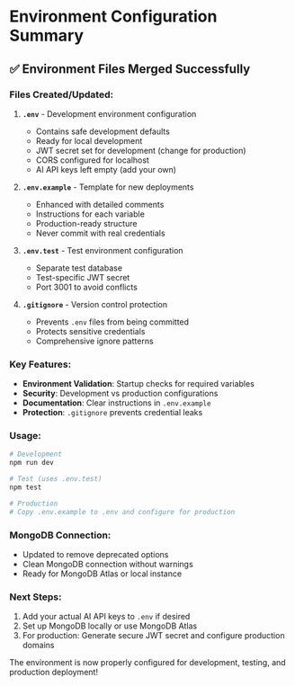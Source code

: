 # Environment Configuration Summary

## ✅ Environment Files Merged Successfully

### Files Created/Updated:

1. **`.env`** - Development environment configuration
   - Contains safe development defaults
   - Ready for local development
   - JWT secret set for development (change for production)
   - CORS configured for localhost
   - AI API keys left empty (add your own)

2. **`.env.example`** - Template for new deployments
   - Enhanced with detailed comments
   - Instructions for each variable
   - Production-ready structure
   - Never commit with real credentials

3. **`.env.test`** - Test environment configuration
   - Separate test database
   - Test-specific JWT secret
   - Port 3001 to avoid conflicts

4. **`.gitignore`** - Version control protection
   - Prevents `.env` files from being committed
   - Protects sensitive credentials
   - Comprehensive ignore patterns

### Key Features:

- **Environment Validation**: Startup checks for required variables
- **Security**: Development vs production configurations
- **Documentation**: Clear instructions in `.env.example`
- **Protection**: `.gitignore` prevents credential leaks

### Usage:

```bash
# Development
npm run dev

# Test (uses .env.test)
npm test

# Production
# Copy .env.example to .env and configure for production
```

### MongoDB Connection:
- Updated to remove deprecated options
- Clean MongoDB connection without warnings
- Ready for MongoDB Atlas or local instance

### Next Steps:
1. Add your actual AI API keys to `.env` if desired
2. Set up MongoDB locally or use MongoDB Atlas
3. For production: Generate secure JWT secret and configure production domains

The environment is now properly configured for development, testing, and production deployment!
